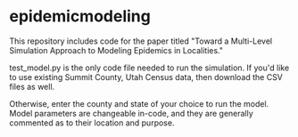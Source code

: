 # epidemicmodeling

This repository includes code for the paper titled "Toward a Multi-Level Simulation Approach to Modeling Epidemics in Localities."

test_model.py is the only code file needed to run the simulation.  If you'd like to use existing Summit County, Utah Census data, then download the CSV files as well.

Otherwise, enter the county and state of your choice to run the model.  Model parameters are changeable in-code, and they are generally commented as to their location and purpose.
